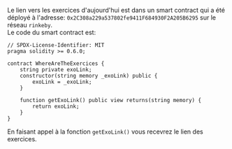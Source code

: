 Le lien vers les exercices d'aujourd'hui est dans un smart contract qui a été déployé à l'adresse: `0x2C308a229a537802fe9411F684930F2A205B6295` sur le réseau `rinkeby`.  
Le code du smart contract est:

```solidity
// SPDX-License-Identifier: MIT
pragma solidity >= 0.6.0;

contract WhereAreTheExercices {
    string private exoLink;
    constructor(string memory _exoLink) public {
        exoLink = _exoLink;
    }

    function getExoLink() public view returns(string memory) {
        return exoLink;
    }
}

```

En faisant appel à la fonction `getExoLink()` vous recevrez le lien des exercices.
